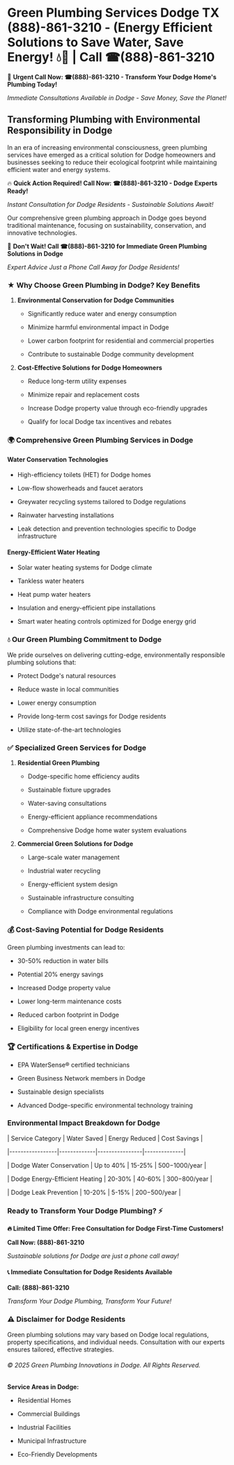 # Green Plumbing Services Dodge TX (888)-861-3210 - (Energy Efficient Solutions to Save Water, Save Energy! 💧🌿 | Call ☎(888)-861-3210

🚨 **Urgent Call Now: ☎(888)-861-3210 - Transform Your Dodge Home's Plumbing Today!**
*Immediate Consultations Available in Dodge - Save Money, Save the Planet!*

## Transforming Plumbing with Environmental Responsibility in Dodge

In an era of increasing environmental consciousness, green plumbing services have emerged as a critical solution for Dodge homeowners and businesses seeking to reduce their ecological footprint while maintaining efficient water and energy systems. 

🔥 **Quick Action Required! Call Now: ☎(888)-861-3210 - Dodge Experts Ready!**
*Instant Consultation for Dodge Residents - Sustainable Solutions Await!*

Our comprehensive green plumbing approach in Dodge goes beyond traditional maintenance, focusing on sustainability, conservation, and innovative technologies.

🚨 **Don't Wait! Call ☎(888)-861-3210 for Immediate Green Plumbing Solutions in Dodge**
*Expert Advice Just a Phone Call Away for Dodge Residents!*

### ★ Why Choose Green Plumbing in Dodge? Key Benefits

1. **Environmental Conservation for Dodge Communities** 
   - Significantly reduce water and energy consumption
   - Minimize harmful environmental impact in Dodge
   - Lower carbon footprint for residential and commercial properties
   - Contribute to sustainable Dodge community development

2. **Cost-Effective Solutions for Dodge Homeowners** 
   - Reduce long-term utility expenses
   - Minimize repair and replacement costs
   - Increase Dodge property value through eco-friendly upgrades
   - Qualify for local Dodge tax incentives and rebates

### 🌍 Comprehensive Green Plumbing Services in Dodge

#### Water Conservation Technologies
- High-efficiency toilets (HET) for Dodge homes
- Low-flow showerheads and faucet aerators
- Greywater recycling systems tailored to Dodge regulations
- Rainwater harvesting installations
- Leak detection and prevention technologies specific to Dodge infrastructure

#### Energy-Efficient Water Heating
- Solar water heating systems for Dodge climate
- Tankless water heaters
- Heat pump water heaters
- Insulation and energy-efficient pipe installations
- Smart water heating controls optimized for Dodge energy grid

### 💧 Our Green Plumbing Commitment to Dodge

We pride ourselves on delivering cutting-edge, environmentally responsible plumbing solutions that:
- Protect Dodge's natural resources
- Reduce waste in local communities
- Lower energy consumption
- Provide long-term cost savings for Dodge residents
- Utilize state-of-the-art technologies

### ✅ Specialized Green Services for Dodge

1. **Residential Green Plumbing**
   - Dodge-specific home efficiency audits
   - Sustainable fixture upgrades
   - Water-saving consultations
   - Energy-efficient appliance recommendations
   - Comprehensive Dodge home water system evaluations

2. **Commercial Green Solutions for Dodge**
   - Large-scale water management
   - Industrial water recycling
   - Energy-efficient system design
   - Sustainable infrastructure consulting
   - Compliance with Dodge environmental regulations

### 💰 Cost-Saving Potential for Dodge Residents

Green plumbing investments can lead to:
- 30-50% reduction in water bills
- Potential 20% energy savings
- Increased Dodge property value
- Lower long-term maintenance costs
- Reduced carbon footprint in Dodge
- Eligibility for local green energy incentives

### 🏆 Certifications & Expertise in Dodge

- EPA WaterSense® certified technicians
- Green Business Network members in Dodge
- Sustainable design specialists
- Advanced Dodge-specific environmental technology training

### Environmental Impact Breakdown for Dodge

| Service Category | Water Saved | Energy Reduced | Cost Savings |
|-----------------|-------------|----------------|--------------|
| Dodge Water Conservation | Up to 40% | 15-25% | $500-$1000/year |
| Dodge Energy-Efficient Heating | 20-30% | 40-60% | $300-$800/year |
| Dodge Leak Prevention | 10-20% | 5-15% | $200-$500/year |

### Ready to Transform Your Dodge Plumbing? ⚡

**🔥 Limited Time Offer: Free Consultation for Dodge First-Time Customers!**

**Call Now: (888)-861-3210**
*Sustainable solutions for Dodge are just a phone call away!*

#### 📞 Immediate Consultation for Dodge Residents Available

**Call: (888)-861-3210**
*Transform Your Dodge Plumbing, Transform Your Future!*

### ⚠️ Disclaimer for Dodge Residents

Green plumbing solutions may vary based on Dodge local regulations, property specifications, and individual needs. Consultation with our experts ensures tailored, effective strategies.

###### © 2025 Green Plumbing Innovations in Dodge. All Rights Reserved.

**Service Areas in Dodge:** 
- Residential Homes
- Commercial Buildings
- Industrial Facilities
- Municipal Infrastructure
- Eco-Friendly Developments